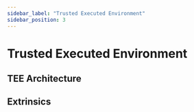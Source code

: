```yaml
---
sidebar_label: "Trusted Executed Environment"
sidebar_position: 3
---
```


# Trusted Executed Environment

## TEE Architecture

## Extrinsics
